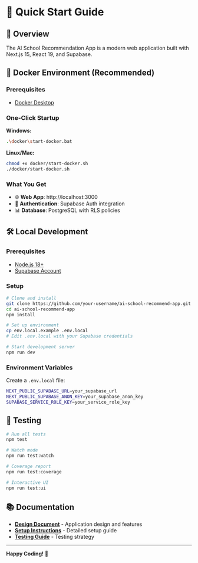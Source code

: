 # 🚀 Quick Start Guide

## 🎯 Overview

The AI School Recommendation App is a modern web application built with Next.js 15, React 19, and Supabase.

## 🐳 Docker Environment (Recommended)

### Prerequisites
- [Docker Desktop](https://www.docker.com/products/docker-desktop/)

### One-Click Startup

**Windows:**
```bash
.\docker\start-docker.bat
```

**Linux/Mac:**
```bash
chmod +x docker/start-docker.sh
./docker/start-docker.sh
```

### What You Get
- 🌐 **Web App**: http://localhost:3000
- 🔐 **Authentication**: Supabase Auth integration
- 📊 **Database**: PostgreSQL with RLS policies

## 🛠️ Local Development

### Prerequisites
- [Node.js 18+](https://nodejs.org/)
- [Supabase Account](https://supabase.com/)

### Setup
```bash
# Clone and install
git clone https://github.com/your-username/ai-school-recommend-app.git
cd ai-school-recommend-app
npm install

# Set up environment
cp env.local.example .env.local
# Edit .env.local with your Supabase credentials

# Start development server
npm run dev
```

### Environment Variables
Create a `.env.local` file:

```bash
NEXT_PUBLIC_SUPABASE_URL=your_supabase_url
NEXT_PUBLIC_SUPABASE_ANON_KEY=your_supabase_anon_key
SUPABASE_SERVICE_ROLE_KEY=your_service_role_key
```

## 🧪 Testing

```bash
# Run all tests
npm test

# Watch mode
npm run test:watch

# Coverage report
npm run test:coverage

# Interactive UI
npm run test:ui
```

## 📚 Documentation

- **[Design Document](docs/design-doc.mdc)** - Application design and features
- **[Setup Instructions](docs/setup-instructions.md)** - Detailed setup guide
- **[Testing Guide](docs/testing-guide.md)** - Testing strategy

---

**Happy Coding! 🎉**
